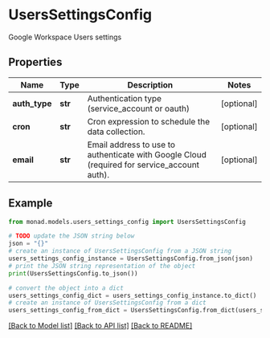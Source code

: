 # UsersSettingsConfig

Google Workspace Users settings

## Properties

Name | Type | Description | Notes
------------ | ------------- | ------------- | -------------
**auth_type** | **str** | Authentication type (service_account or oauth) | [optional] 
**cron** | **str** | Cron expression to schedule the data collection. | [optional] 
**email** | **str** | Email address to use to authenticate with Google Cloud (required for service_account auth). | [optional] 

## Example

```python
from monad.models.users_settings_config import UsersSettingsConfig

# TODO update the JSON string below
json = "{}"
# create an instance of UsersSettingsConfig from a JSON string
users_settings_config_instance = UsersSettingsConfig.from_json(json)
# print the JSON string representation of the object
print(UsersSettingsConfig.to_json())

# convert the object into a dict
users_settings_config_dict = users_settings_config_instance.to_dict()
# create an instance of UsersSettingsConfig from a dict
users_settings_config_from_dict = UsersSettingsConfig.from_dict(users_settings_config_dict)
```
[[Back to Model list]](../README.md#documentation-for-models) [[Back to API list]](../README.md#documentation-for-api-endpoints) [[Back to README]](../README.md)


